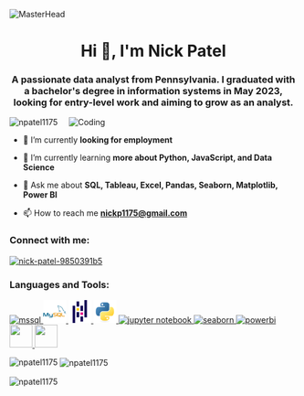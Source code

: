 ![MasterHead](https://static.vecteezy.com/system/resources/previews/009/233/542/non_2x/data-analysis-banner-web-icon-set-analytics-search-data-mining-data-filter-pie-chart-and-etc-illustration-concept-vector.jpg)
<h1 align="center">Hi 👋, I'm Nick Patel</h1>
<h3 align="center">A passionate data analyst from Pennsylvania. I graduated with a bachelor's degree in information systems in May 2023, looking for entry-level work and aiming to grow as an analyst.</h3>
<img align="right" alt="Coding" width="400" src="https://i.pinimg.com/originals/fc/71/63/fc71635c7f1b09ed30413f59bb749582.gif">
  
<p align="left"> <img src="https://komarev.com/ghpvc/?username=npatel1175&label=Profile%20views&color=0e75b6&style=flat" alt="npatel1175" /> </p>
    
- 🔭 I’m currently **looking for employment**  

- 🌱 I’m currently learning **more about Python, JavaScript, and Data Science**           
   
- 💬 Ask me about **SQL, Tableau, Excel, Pandas, Seaborn, Matplotlib, Power BI**   

- 📫 How to reach me **nickp1175@gmail.com**   
      
<h3 align="left">Connect with me:</h3>
<p align="left">
<a href="https://linkedin.com/in/nick-patel-9850391b5" target="blank"><img align="center" src="https://raw.githubusercontent.com/rahuldkjain/github-profile-readme-generator/master/src/images/icons/Social/linked-in-alt.svg" alt="nick-patel-9850391b5" height="30" width="40" /></a>
</p>

<h3 align="left">Languages and Tools:</h3>
<p align="left"> 
  <a href="https://www.microsoft.com/en-us/sql-server" target="_blank" rel="noreferrer"> <img src="https://www.svgrepo.com/show/303229/microsoft-sql-server-logo.svg" alt="mssql" width="40" height="40"/> </a>
  <a href="https://www.mysql.com/" target="_blank" rel="noreferrer"> <img src="https://raw.githubusercontent.com/devicons/devicon/master/icons/mysql/mysql-original-wordmark.svg" alt="mysql" width="40" height="40"/> </a>
  <a href="https://pandas.pydata.org/" target="_blank" rel="noreferrer"> <img src="https://raw.githubusercontent.com/devicons/devicon/2ae2a900d2f041da66e950e4d48052658d850630/icons/pandas/pandas-original.svg" alt="pandas" width="40" height="40"/> </a>
  <a href="https://www.python.org" target="_blank" rel="noreferrer"> <img src="https://raw.githubusercontent.com/devicons/devicon/master/icons/python/python-original.svg" alt="python" width="40" height="40"/> </a>
  <a href="https://www.jupyter.org/" target="_blank" rel="noreferrer"> <img src="https://seeklogo.com/images/J/jupyter-logo-A91705F539-seeklogo.com.png" alt="jupyter notebook" width="40" height="40"/> </a>
  <a href="https://seaborn.pydata.org/" target="_blank" rel="noreferrer"> <img src="https://seaborn.pydata.org/_images/logo-mark-lightbg.svg" alt="seaborn" width="40" height="40"/> </a>
  <a href="https://powerbi.microsoft.com/" target="_blank" rel="noreferrer"> <img src="https://upload.wikimedia.org/wikipedia/commons/thumb/c/cf/New_Power_BI_Logo.svg/2048px-New_Power_BI_Logo.svg.png" alt="powerbi" width="40" height="40"/> </a>
  <a href="https://www.tableau.com/" target="_blank" rel="noreferrer"> <img src="https://cdn.worldvectorlogo.com/logos/tableau-software.svg" width="40" height="40"/> </a>
  <a href="https://www.microsoft.com/" target="_blank" rel="noreferrer"> <img src="https://upload.wikimedia.org/wikipedia/commons/thumb/3/34/Microsoft_Office_Excel_%282019%E2%80%93present%29.svg/1101px-Microsoft_Office_Excel_%282019%E2%80%93present%29.svg.png" width="40" height="40"/> </a>
</p>

<p><img align="left" src="https://github-readme-stats.vercel.app/api/top-langs?username=npatel1175&show_icons=true&locale=en&layout=compact" alt="npatel1175" /></p>

<p>&nbsp;<img align="center" src="https://github-readme-stats.vercel.app/api?username=npatel1175&show_icons=true&locale=en" alt="npatel1175" /></p>

<p><img align="center" src="https://github-readme-streak-stats.herokuapp.com/?user=npatel1175&" alt="npatel1175" /></p>
